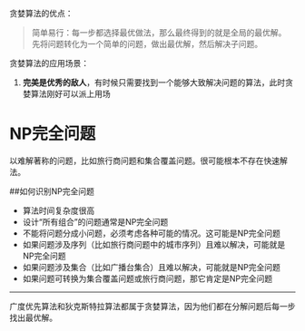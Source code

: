 贪婪算法的优点：

> 简单易行：每一步都选择最优做法，那么最终得到的就是全局的最优解。
> 先将问题转化为一个简单的问题，做出最优解，然后解决子问题。

贪婪算法的应用场景：

1. **完美是优秀的敌人**，有时候只需要找到一个能够大致解决问题的算法，此时贪婪算法刚好可以派上用场

# NP完全问题

以难解著称的问题，比如旅行商问题和集合覆盖问题。很可能根本不存在快速解法。

##如何识别NP完全问题

* 算法时间复杂度很高
* 设计“所有组合”的问题通常是NP完全问题
* 不能将问题分成小问题，必须考虑各种可能的情况。这可能是NP完全问题
* 如果问题涉及序列（比如旅行商问题中的城市序列）且难以解决，可能就是NP完全问题
* 如果问题涉及集合（比如广播台集合）且难以解决，可能就是NP完全问题
* 如果问题可转换为集合覆盖问题或旅行商问题，那它肯定是NP完全问题

---

广度优先算法和狄克斯特拉算法都属于贪婪算法，因为他们都在分解问题后每一步找出最优解。
